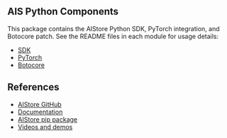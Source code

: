 ## AIS Python Components

This package contains the AIStore Python SDK, PyTorch integration, and Botocore patch. 
See the README files in each module for usage details:

- [SDK](https://github.com/NVIDIA/aistore/blob/master/python/aistore/sdk/README.md)
- [PyTorch](https://github.com/NVIDIA/aistore/blob/master/python/aistore/pytorch/README.md)
- [Botocore](https://github.com/NVIDIA/aistore/blob/master/python/aistore/botocore_patch/README.md)

## References

* [AIStore GitHub](https://github.com/NVIDIA/aistore)
* [Documentation](https://aiatscale.org/docs)
* [AIStore pip package](https://pypi.org/project/aistore/)
* [Videos and demos](https://github.com/NVIDIA/aistore/blob/master/docs/videos.md)

